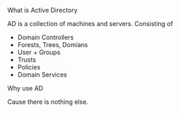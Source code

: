 What is Active Directory

AD is a collection of machines and servers. Consisting of
 - Domain Controllers
 - Forests, Trees, Domians
 - User + Groups
 - Trusts
 - Policies
 - Domain Services
 
 Why use AD
 
 Cause there is nothing else.
